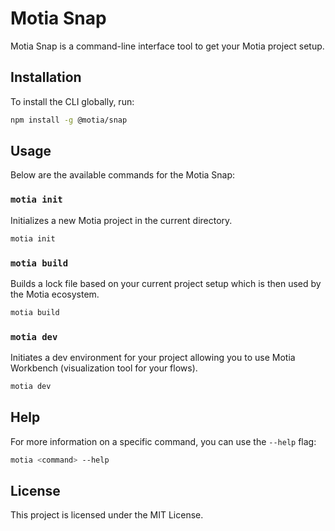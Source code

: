 # Motia Snap

Motia Snap is a command-line interface tool to get your Motia project setup.

## Installation

To install the CLI globally, run:

```sh
npm install -g @motia/snap
```

## Usage

Below are the available commands for the Motia Snap:

### `motia init`

Initializes a new Motia project in the current directory.

```sh
motia init
```

### `motia build`

Builds a lock file based on your current project setup which is then used by the Motia ecosystem.

```sh
motia build
```

### `motia dev`

Initiates a dev environment for your project allowing you to use Motia Workbench (visualization tool for your flows).

```sh
motia dev
```

## Help

For more information on a specific command, you can use the `--help` flag:

```sh
motia <command> --help
```

## License

This project is licensed under the MIT License.
